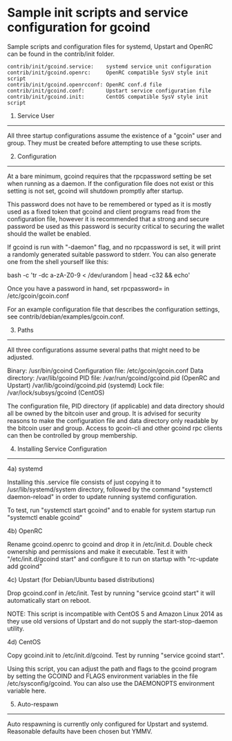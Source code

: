 Sample init scripts and service configuration for gcoind
==========================================================

Sample scripts and configuration files for systemd, Upstart and OpenRC
can be found in the contrib/init folder.

    contrib/init/gcoind.service:    systemd service unit configuration
    contrib/init/gcoind.openrc:     OpenRC compatible SysV style init script
    contrib/init/gcoind.openrcconf: OpenRC conf.d file
    contrib/init/gcoind.conf:       Upstart service configuration file
    contrib/init/gcoind.init:       CentOS compatible SysV style init script

1. Service User
---------------------------------

All three startup configurations assume the existence of a "gcoin" user
and group.  They must be created before attempting to use these scripts.

2. Configuration
---------------------------------

At a bare minimum, gcoind requires that the rpcpassword setting be set
when running as a daemon.  If the configuration file does not exist or this
setting is not set, gcoind will shutdown promptly after startup.

This password does not have to be remembered or typed as it is mostly used
as a fixed token that gcoind and client programs read from the configuration
file, however it is recommended that a strong and secure password be used
as this password is security critical to securing the wallet should the
wallet be enabled.

If gcoind is run with "-daemon" flag, and no rpcpassword is set, it will
print a randomly generated suitable password to stderr.  You can also
generate one from the shell yourself like this:

bash -c 'tr -dc a-zA-Z0-9 < /dev/urandom | head -c32 && echo'

Once you have a password in hand, set rpcpassword= in /etc/gcoin/gcoin.conf

For an example configuration file that describes the configuration settings, 
see contrib/debian/examples/gcoin.conf.

3. Paths
---------------------------------

All three configurations assume several paths that might need to be adjusted.

Binary:              /usr/bin/gcoind
Configuration file:  /etc/gcoin/gcoin.conf
Data directory:      /var/lib/gcoind
PID file:            /var/run/gcoind/gcoind.pid (OpenRC and Upstart)
                     /var/lib/gcoind/gcoind.pid (systemd)
Lock file:           /var/lock/subsys/gcoind (CentOS)

The configuration file, PID directory (if applicable) and data directory
should all be owned by the bitcoin user and group.  It is advised for security
reasons to make the configuration file and data directory only readable by the
bitcoin user and group.  Access to gcoin-cli and other gcoind rpc clients
can then be controlled by group membership.

4. Installing Service Configuration
-----------------------------------

4a) systemd

Installing this .service file consists of just copying it to
/usr/lib/systemd/system directory, followed by the command
"systemctl daemon-reload" in order to update running systemd configuration.

To test, run "systemctl start gcoind" and to enable for system startup run
"systemctl enable gcoind"

4b) OpenRC

Rename gcoind.openrc to gcoind and drop it in /etc/init.d.  Double
check ownership and permissions and make it executable.  Test it with
"/etc/init.d/gcoind start" and configure it to run on startup with
"rc-update add gcoind"

4c) Upstart (for Debian/Ubuntu based distributions)

Drop gcoind.conf in /etc/init.  Test by running "service gcoind start"
it will automatically start on reboot.

NOTE: This script is incompatible with CentOS 5 and Amazon Linux 2014 as they
use old versions of Upstart and do not supply the start-stop-daemon utility.

4d) CentOS

Copy gcoind.init to /etc/init.d/gcoind. Test by running "service gcoind start".

Using this script, you can adjust the path and flags to the gcoind program by 
setting the GCOIND and FLAGS environment variables in the file 
/etc/sysconfig/gcoind. You can also use the DAEMONOPTS environment variable here.

5. Auto-respawn
-----------------------------------

Auto respawning is currently only configured for Upstart and systemd.
Reasonable defaults have been chosen but YMMV.



